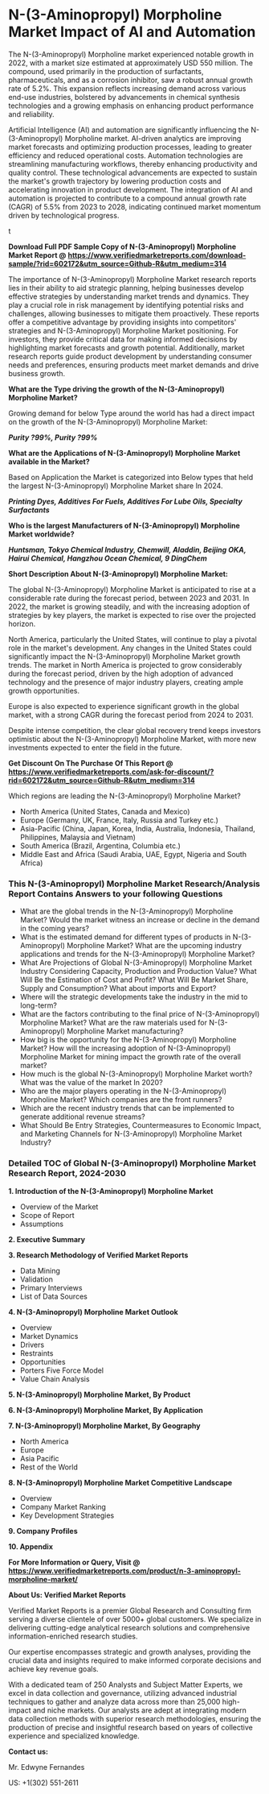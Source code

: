 <meta name="title" content="Global  N-(3-Aminopropyl) Morpholine Market Impact of AI and Automation"><meta name="description" content="  The N-(3-Aminopropyl) Morpholine market experienced notable growth in 2022, with a market size estimated at approximately USD 550 million. The compound, used primari"><meta name="title" content=" N-(3-Aminopropyl) Morpholine Market Size, Share, Scope, Trends, Growth, Opportunities, Analysis, Forecast"> <h1>N-(3-Aminopropyl) Morpholine Market Impact of AI and Automation</h1> <p>The N-(3-Aminopropyl) Morpholine market experienced notable growth in 2022, with a market size estimated at approximately USD 550 million. The compound, used primarily in the production of surfactants, pharmaceuticals, and as a corrosion inhibitor, saw a robust annual growth rate of 5.2%. This expansion reflects increasing demand across various end-use industries, bolstered by advancements in chemical synthesis technologies and a growing emphasis on enhancing product performance and reliability.</p> <p>Artificial Intelligence (AI) and automation are significantly influencing the N-(3-Aminopropyl) Morpholine market. AI-driven analytics are improving market forecasts and optimizing production processes, leading to greater efficiency and reduced operational costs. Automation technologies are streamlining manufacturing workflows, thereby enhancing productivity and quality control. These technological advancements are expected to sustain the market's growth trajectory by lowering production costs and accelerating innovation in product development. The integration of AI and automation is projected to contribute to a compound annual growth rate (CAGR) of 5.5% from 2023 to 2028, indicating continued market momentum driven by technological progress.</p> t</p><p id="" class=""><strong>Download Full PDF Sample Copy of N-(3-Aminopropyl) Morpholine Market Report @ <a href="https://www.verifiedmarketreports.com/download-sample/?rid=602172&utm_source=Github-R&utm_medium=314" target="_blank">https://www.verifiedmarketreports.com/download-sample/?rid=602172&utm_source=Github-R&utm_medium=314</a></strong></p><p>The importance of&nbsp;N-(3-Aminopropyl) Morpholine Market research reports lies in their ability to aid strategic planning, helping businesses develop effective strategies by understanding market trends and dynamics. They play a crucial role in risk management by identifying potential risks and challenges, allowing businesses to mitigate them proactively. These reports offer a competitive advantage by providing insights into competitors' strategies and N-(3-Aminopropyl) Morpholine Market positioning. For investors, they provide critical data for making informed decisions by highlighting market forecasts and growth potential. Additionally, market research reports guide product development by understanding consumer needs and preferences, ensuring products meet market demands and drive business growth.</p><p><strong>What are the&nbsp;Type driving the growth of the N-(3-Aminopropyl) Morpholine Market?</strong></p><p id="" class="">Growing demand for below Type around the world has had a direct impact on the growth of the N-(3-Aminopropyl) Morpholine Market:</p><em><strong>Purity ?99%, Purity ?99%</strong></em></p><strong>What are the&nbsp;Applications&nbsp;of N-(3-Aminopropyl) Morpholine Market available in the Market?</strong></p><p id="" class="">Based on Application the Market is categorized into Below types that held the largest N-(3-Aminopropyl) Morpholine Market share In 2024.</p><em><strong>Printing Dyes, Additives For Fuels, Additives For Lube Oils, Specialty Surfactants</strong></em></p><strong>Who is the largest Manufacturers of N-(3-Aminopropyl) Morpholine Market worldwide?</strong></p><p><em><strong>Huntsman, Tokyo Chemical Industry, Chemwill, Aladdin, Beijing OKA, Hairui Chemical, Hangzhou Ocean Chemical, 9 DingChem</strong></em></p><p id="" class=""><strong>Short Description About N-(3-Aminopropyl) Morpholine Market:</strong></p><p>The global N-(3-Aminopropyl) Morpholine Market is anticipated to rise at a considerable rate during the forecast period, between 2023 and 2031. In 2022, the market is growing steadily, and with the increasing adoption of strategies by key players, the market is expected to rise over the projected horizon.</p><p>North America, particularly the United States, will continue to play a pivotal role in the market's development. Any changes in the United States could significantly impact the N-(3-Aminopropyl) Morpholine Market growth trends. The market in North America is projected to grow considerably during the forecast period, driven by the high adoption of advanced technology and the presence of major industry players, creating ample growth opportunities.</p><p>Europe is also expected to experience significant growth in the global market, with a strong CAGR during the forecast period from 2024 to 2031.</p><p>Despite intense competition, the clear global recovery trend keeps investors optimistic about the N-(3-Aminopropyl) Morpholine Market, with more new investments expected to enter the field in the future.</p><p id="" class=""><strong>Get Discount On The Purchase Of This Report @ <a href="https://www.verifiedmarketreports.com/ask-for-discount/?rid=602172&utm_source=Github-R&utm_medium=314" target="_blank">https://www.verifiedmarketreports.com/ask-for-discount/?rid=602172&utm_source=Github-R&utm_medium=314</a></strong></p>Which regions are leading the N-(3-Aminopropyl) Morpholine Market?</p><ul><li>North America (United States, Canada and Mexico)</li><li>Europe (Germany, UK, France, Italy, Russia and Turkey etc.)</li><li>Asia-Pacific (China, Japan, Korea, India, Australia, Indonesia, Thailand, Philippines, Malaysia and Vietnam)</li><li>South America (Brazil, Argentina, Columbia etc.)</li><li>Middle East and Africa (Saudi Arabia, UAE, Egypt, Nigeria and South Africa)</li></ul><h3 id="" class="">This N-(3-Aminopropyl) Morpholine Market Research/Analysis Report Contains Answers to your following Questions</h3><ul><li>What are the global trends in the N-(3-Aminopropyl) Morpholine Market? Would the market witness an increase or decline in the demand in the coming years?</li><li>What is the estimated demand for different types of products in N-(3-Aminopropyl) Morpholine Market? What are the upcoming industry applications and trends for the N-(3-Aminopropyl) Morpholine Market?</li><li>What Are Projections of Global N-(3-Aminopropyl) Morpholine Market Industry Considering Capacity, Production and Production Value? What Will Be the Estimation of Cost and Profit? What Will Be Market Share, Supply and Consumption? What about imports and Export?</li><li>Where will the strategic developments take the industry in the mid to long-term?</li><li>What are the factors contributing to the final price of N-(3-Aminopropyl) Morpholine Market? What are the raw materials used for N-(3-Aminopropyl) Morpholine Market manufacturing?</li><li>How big is the opportunity for the N-(3-Aminopropyl) Morpholine Market? How will the increasing adoption of N-(3-Aminopropyl) Morpholine Market for mining impact the growth rate of the overall market?</li><li>How much is the global N-(3-Aminopropyl) Morpholine Market worth? What was the value of the market In 2020?</li><li>Who are the major players operating in the N-(3-Aminopropyl) Morpholine Market? Which companies are the front runners?</li><li>Which are the recent industry trends that can be implemented to generate additional revenue streams?</li><li>What Should Be Entry Strategies, Countermeasures to Economic Impact, and Marketing Channels for N-(3-Aminopropyl) Morpholine Market Industry?</li></ul><h3 id="" class="">Detailed TOC of Global N-(3-Aminopropyl) Morpholine Market Research Report, 2024-2030</h3><p id="" class=""><strong>1. Introduction of the N-(3-Aminopropyl) Morpholine Market</strong></p><ul><li>Overview of the Market</li><li>Scope of Report</li><li>Assumptions</li></ul><p id="" class=""><strong>2. Executive Summary</strong></p><p id="" class=""><strong>3. Research Methodology of Verified Market Reports</strong></p><ul><li>Data Mining</li><li>Validation</li><li>Primary Interviews</li><li>List of Data Sources</li></ul><p id="" class=""><strong>4. N-(3-Aminopropyl) Morpholine Market Outlook</strong></p><ul><li>Overview</li><li>Market Dynamics</li><li>Drivers</li><li>Restraints</li><li>Opportunities</li><li>Porters Five Force Model</li><li>Value Chain Analysis</li></ul><p id="" class=""><strong>5. N-(3-Aminopropyl) Morpholine Market, By Product</strong></p><p id="" class=""><strong>6. N-(3-Aminopropyl) Morpholine Market, By Application</strong></p><p id="" class=""><strong>7. N-(3-Aminopropyl) Morpholine Market, By Geography</strong></p><ul><li>North America</li><li>Europe</li><li>Asia Pacific</li><li>Rest of the World</li></ul><p id="" class=""><strong>8. N-(3-Aminopropyl) Morpholine Market Competitive Landscape</strong></p><ul><li>Overview</li><li>Company Market Ranking</li><li>Key Development Strategies</li></ul><p id="" class=""><strong>9. Company Profiles</strong></p><p id="" class=""><strong>10. Appendix</strong></p><p id="" class=""><strong>For More Information or Query, Visit @ <a href="https://www.verifiedmarketreports.com/product/n-3-aminopropyl-morpholine-market/" target="_blank">https://www.verifiedmarketreports.com/product/n-3-aminopropyl-morpholine-market/</a></strong></p><p id="" class=""><strong>About Us: Verified Market Reports</strong></p><p id="" class="">Verified Market Reports is a premier Global Research and Consulting firm serving a diverse clientele of over 5000+ global customers. We specialize in delivering cutting-edge analytical research solutions and comprehensive information-enriched research studies.</p><p id="" class="">Our expertise encompasses strategic and growth analyses, providing the crucial data and insights required to make informed corporate decisions and achieve key revenue goals.</p><p id="" class="">With a dedicated team of 250 Analysts and Subject Matter Experts, we excel in data collection and governance, utilizing advanced industrial techniques to gather and analyze data across more than 25,000 high-impact and niche markets. Our analysts are adept at integrating modern data collection methods with superior research methodologies, ensuring the production of precise and insightful research based on years of collective experience and specialized knowledge.</p><p id="" class=""><strong>Contact us:</strong></p><p id="" class="">Mr. Edwyne Fernandes</p><p id="" class="">US: +1(302) 551-2611</p>